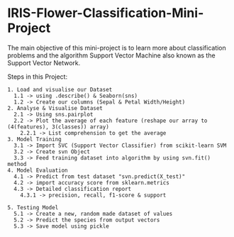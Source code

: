 # IRIS-Flower-Classification-Mini-Project

The main objective of this mini-project is to learn more about classification problems and the algorithm Support Vector Machine also known as the Support Vector Network. 

Steps in this Project: 

  ```
  1. Load and visualise our Dataset
    1.1 -> using .describe() & Seaborn(sns)
    1.2 -> Create our columns (Sepal & Petal Width/Height) 
  2. Analyse & Visualise Dataset
    2.1 -> Using sns.pairplot
    2.2 -> Plot the average of each feature (reshape our array to (4(features), 3(classes)) array)
      2.2.1 -> List comprehension to get the average
  3. Model Training
    3.1 -> Import SVC (Support Vector Classifier) from scikit-learn SVM
    3.2 -> Create svn Object
    3.3 -> Feed training dataset into algorithm by using svn.fit() method
  4. Model Evaluation
    4.1 -> Predict from test dataset "svn.predict(X_test)"
    4.2 -> import accuracy score from sklearn.metrics
    4.3 -> Detailed classification report
      4.3.1 -> precision, recall, f1-score & support

  5. Testing Model
    5.1 -> Create a new, random made dataset of values
    5.2 -> Predict the species from output vectors
    5.3 -> Save model using pickle 
  
  ```
